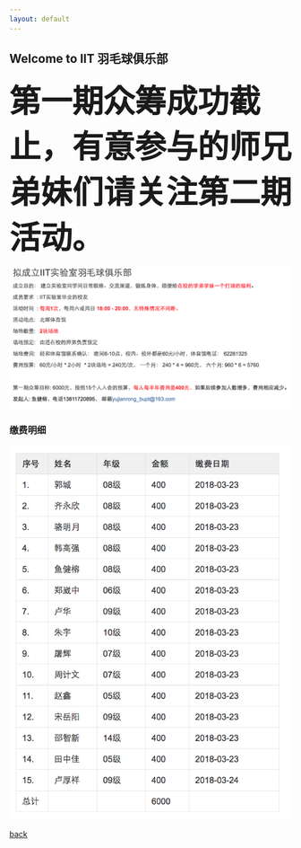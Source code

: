 ```yaml
---
layout: default
---
```


## Welcome to  IIT 羽毛球俱乐部

<span style="font-size:4em"> **第一期众筹成功截止，有意参与的师兄弟妹们请关注第二期活动。** </span>

![](IIT-club-big.jpg)

### [](#header-1) 缴费明细
![](money-pay.jpg)


[back](./)
